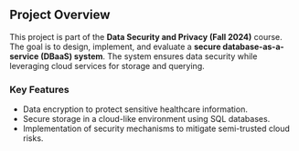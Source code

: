 ## Project Overview
This project is part of the **Data Security and Privacy (Fall 2024)** course. The goal is to design, implement, and evaluate a **secure database-as-a-service (DBaaS) system**. The system ensures data security while leveraging cloud services for storage and querying.

### Key Features
- Data encryption to protect sensitive healthcare information.
- Secure storage in a cloud-like environment using SQL databases.
- Implementation of security mechanisms to mitigate semi-trusted cloud risks.
